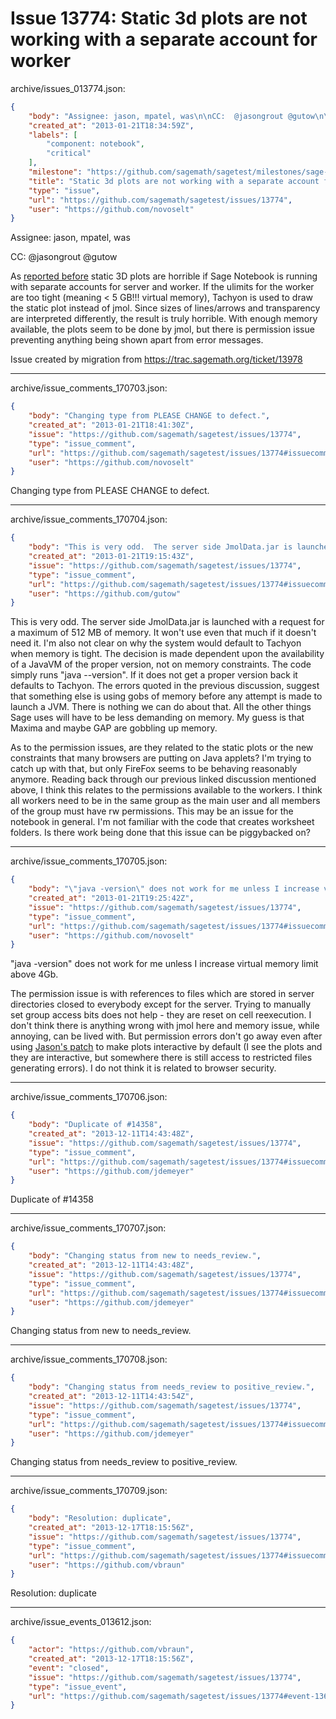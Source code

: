 # Issue 13774: Static 3d plots are not working with a separate account for worker

archive/issues_013774.json:
```json
{
    "body": "Assignee: jason, mpatel, was\n\nCC:  @jasongrout @gutow\n\nAs [reported before](http://groups.google.com/group/sage-notebook/browse_thread/thread/476cf49a8a66cc3c/1d1e8da9c01c40e4) static 3D plots are horrible if Sage Notebook is running with separate accounts for server and worker. If the ulimits for the worker are too tight (meaning < 5 GB!!! virtual memory), Tachyon is used to draw the static plot instead of jmol. Since sizes of lines/arrows and transparency are interpreted differently, the result is truly horrible. With enough memory available, the plots seem to be done by jmol, but there is permission issue preventing anything being shown apart from error messages.\n\nIssue created by migration from https://trac.sagemath.org/ticket/13978\n\n",
    "created_at": "2013-01-21T18:34:59Z",
    "labels": [
        "component: notebook",
        "critical"
    ],
    "milestone": "https://github.com/sagemath/sagetest/milestones/sage-duplicate/invalid/wontfix",
    "title": "Static 3d plots are not working with a separate account for worker",
    "type": "issue",
    "url": "https://github.com/sagemath/sagetest/issues/13774",
    "user": "https://github.com/novoselt"
}
```
Assignee: jason, mpatel, was

CC:  @jasongrout @gutow

As [reported before](http://groups.google.com/group/sage-notebook/browse_thread/thread/476cf49a8a66cc3c/1d1e8da9c01c40e4) static 3D plots are horrible if Sage Notebook is running with separate accounts for server and worker. If the ulimits for the worker are too tight (meaning < 5 GB!!! virtual memory), Tachyon is used to draw the static plot instead of jmol. Since sizes of lines/arrows and transparency are interpreted differently, the result is truly horrible. With enough memory available, the plots seem to be done by jmol, but there is permission issue preventing anything being shown apart from error messages.

Issue created by migration from https://trac.sagemath.org/ticket/13978





---

archive/issue_comments_170703.json:
```json
{
    "body": "Changing type from PLEASE CHANGE to defect.",
    "created_at": "2013-01-21T18:41:30Z",
    "issue": "https://github.com/sagemath/sagetest/issues/13774",
    "type": "issue_comment",
    "url": "https://github.com/sagemath/sagetest/issues/13774#issuecomment-170703",
    "user": "https://github.com/novoselt"
}
```

Changing type from PLEASE CHANGE to defect.



---

archive/issue_comments_170704.json:
```json
{
    "body": "This is very odd.  The server side JmolData.jar is launched with a request for a maximum of 512 MB of memory.  It won't use even that much if it doesn't need it.  I'm also not clear on why the system would default to Tachyon when memory is tight.  The decision is made dependent upon the availability of a JavaVM of the proper version, not on memory constraints.  The code simply runs \"java --version\".  If it does not get a proper version back it defaults to Tachyon.  The errors quoted in the previous discussion, suggest that something else is using gobs of memory before any attempt is made to launch a JVM.  There is nothing we can do about that.  All the other things Sage uses will have to be less demanding on memory.  My guess is that Maxima and maybe GAP are gobbling up memory.\n\nAs to the permission issues, are they related to the static plots or the new constraints that many browsers are putting on Java applets?  I'm trying to catch up with that, but only FireFox seems to be behaving reasonably anymore.  Reading back through our previous linked discussion mentioned above, I think this relates to the permissions available to the workers.  I think all workers need to be in the same group as the main user and all members of the group must have rw permissions.  This may be an issue for the notebook in general.  I'm not familiar with the code that creates worksheet folders.  Is there work being done that this issue can be piggybacked on?",
    "created_at": "2013-01-21T19:15:43Z",
    "issue": "https://github.com/sagemath/sagetest/issues/13774",
    "type": "issue_comment",
    "url": "https://github.com/sagemath/sagetest/issues/13774#issuecomment-170704",
    "user": "https://github.com/gutow"
}
```

This is very odd.  The server side JmolData.jar is launched with a request for a maximum of 512 MB of memory.  It won't use even that much if it doesn't need it.  I'm also not clear on why the system would default to Tachyon when memory is tight.  The decision is made dependent upon the availability of a JavaVM of the proper version, not on memory constraints.  The code simply runs "java --version".  If it does not get a proper version back it defaults to Tachyon.  The errors quoted in the previous discussion, suggest that something else is using gobs of memory before any attempt is made to launch a JVM.  There is nothing we can do about that.  All the other things Sage uses will have to be less demanding on memory.  My guess is that Maxima and maybe GAP are gobbling up memory.

As to the permission issues, are they related to the static plots or the new constraints that many browsers are putting on Java applets?  I'm trying to catch up with that, but only FireFox seems to be behaving reasonably anymore.  Reading back through our previous linked discussion mentioned above, I think this relates to the permissions available to the workers.  I think all workers need to be in the same group as the main user and all members of the group must have rw permissions.  This may be an issue for the notebook in general.  I'm not familiar with the code that creates worksheet folders.  Is there work being done that this issue can be piggybacked on?



---

archive/issue_comments_170705.json:
```json
{
    "body": "\"java -version\" does not work for me unless I increase virtual memory limit above 4Gb.\n\nThe permission issue is with references to files which are stored in server directories closed to everybody except for the server. Trying to manually set group access bits does not help - they are reset on cell reexecution. I don't think there is anything wrong with jmol here and memory issue, while annoying, can be lived with. But permission errors don't go away even after using [Jason's patch](https://gist.github.com/3527075#file-patch-to-sagenb-patch) to make plots interactive by default (I see the plots and they are interactive, but somewhere there is still access to restricted files generating errors). I do not think it is related to browser security.",
    "created_at": "2013-01-21T19:25:42Z",
    "issue": "https://github.com/sagemath/sagetest/issues/13774",
    "type": "issue_comment",
    "url": "https://github.com/sagemath/sagetest/issues/13774#issuecomment-170705",
    "user": "https://github.com/novoselt"
}
```

"java -version" does not work for me unless I increase virtual memory limit above 4Gb.

The permission issue is with references to files which are stored in server directories closed to everybody except for the server. Trying to manually set group access bits does not help - they are reset on cell reexecution. I don't think there is anything wrong with jmol here and memory issue, while annoying, can be lived with. But permission errors don't go away even after using [Jason's patch](https://gist.github.com/3527075#file-patch-to-sagenb-patch) to make plots interactive by default (I see the plots and they are interactive, but somewhere there is still access to restricted files generating errors). I do not think it is related to browser security.



---

archive/issue_comments_170706.json:
```json
{
    "body": "Duplicate of #14358",
    "created_at": "2013-12-11T14:43:48Z",
    "issue": "https://github.com/sagemath/sagetest/issues/13774",
    "type": "issue_comment",
    "url": "https://github.com/sagemath/sagetest/issues/13774#issuecomment-170706",
    "user": "https://github.com/jdemeyer"
}
```

Duplicate of #14358



---

archive/issue_comments_170707.json:
```json
{
    "body": "Changing status from new to needs_review.",
    "created_at": "2013-12-11T14:43:48Z",
    "issue": "https://github.com/sagemath/sagetest/issues/13774",
    "type": "issue_comment",
    "url": "https://github.com/sagemath/sagetest/issues/13774#issuecomment-170707",
    "user": "https://github.com/jdemeyer"
}
```

Changing status from new to needs_review.



---

archive/issue_comments_170708.json:
```json
{
    "body": "Changing status from needs_review to positive_review.",
    "created_at": "2013-12-11T14:43:54Z",
    "issue": "https://github.com/sagemath/sagetest/issues/13774",
    "type": "issue_comment",
    "url": "https://github.com/sagemath/sagetest/issues/13774#issuecomment-170708",
    "user": "https://github.com/jdemeyer"
}
```

Changing status from needs_review to positive_review.



---

archive/issue_comments_170709.json:
```json
{
    "body": "Resolution: duplicate",
    "created_at": "2013-12-17T18:15:56Z",
    "issue": "https://github.com/sagemath/sagetest/issues/13774",
    "type": "issue_comment",
    "url": "https://github.com/sagemath/sagetest/issues/13774#issuecomment-170709",
    "user": "https://github.com/vbraun"
}
```

Resolution: duplicate



---

archive/issue_events_013612.json:
```json
{
    "actor": "https://github.com/vbraun",
    "created_at": "2013-12-17T18:15:56Z",
    "event": "closed",
    "issue": "https://github.com/sagemath/sagetest/issues/13774",
    "type": "issue_event",
    "url": "https://github.com/sagemath/sagetest/issues/13774#event-13612"
}
```
